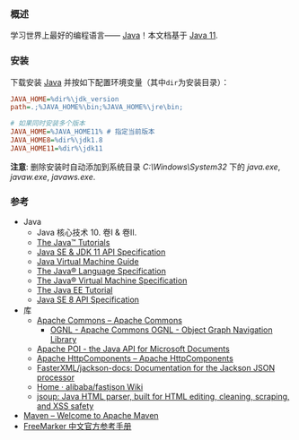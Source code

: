 ### 概述

学习世界上最好的编程语言—— [Java](https://www.oracle.com/java/)！本文档基于 [Java 11](https://docs.oracle.com/en/java/javase/11/).

### 安装

下载安装 [Java](https://www.oracle.com/java/technologies/downloads/) 并按如下配置环境变量（其中`dir`为安装目录）：

```ini
JAVA_HOME=%dir%\jdk_version
path=.;%JAVA_HOME%\bin;%JAVA_HOME%\jre\bin;

# 如果同时安装多个版本
JAVA_HOME=%JAVA_HOME11% # 指定当前版本
JAVA_HOME8=%dir%\jdk1.8
JAVA_HOME11=%dir%\jdk11
```

**注意**: 删除安装时自动添加到系统目录 *C:\Windows\System32* 下的 *java.exe*, *javaw.exe*, *javaws.exe*.

### 参考

- Java
    - Java 核心技术 10. 卷I & 卷II.
	- [The Java™ Tutorials](https://docs.oracle.com/javase/tutorial/index.html)
	- [Java SE & JDK 11 API Specification](https://docs.oracle.com/en/java/javase/11/docs/api/index.html)
	- [Java Virtual Machine Guide](https://docs.oracle.com/en/java/javase/11/vm/index.html)
	- [The Java® Language Specification](https://docs.oracle.com/javase/specs/jls/se11/html/index.html)
	- [The Java® Virtual Machine Specification](https://docs.oracle.com/javase/specs/jvms/se11/html/index.html)
	- [The Java EE Tutorial](https://docs.oracle.com/javaee/7/tutorial/index.html)
	- [Java SE 8 API Specification](https://docs.oracle.com/javase/8/docs/api/)
- 库
	- [Apache Commons – Apache Commons](https://commons.apache.org/)
		- [OGNL - Apache Commons OGNL - Object Graph Navigation Library](https://commons.apache.org/proper/commons-ognl/)
	- [Apache POI - the Java API for Microsoft Documents](https://poi.apache.org/index.html)
	- [Apache HttpComponents – Apache HttpComponents](https://hc.apache.org/index.html)
	- [FasterXML/jackson-docs: Documentation for the Jackson JSON processor](https://github.com/FasterXML/jackson-docs)
	- [Home · alibaba/fastjson Wiki](https://github.com/alibaba/fastjson/wiki)
	- [jsoup: Java HTML parser, built for HTML editing, cleaning, scraping, and XSS safety](https://jsoup.org/)
- [Maven – Welcome to Apache Maven](https://maven.apache.org/index.html)
- [FreeMarker 中文官方参考手册](http://freemarker.foofun.cn/)
